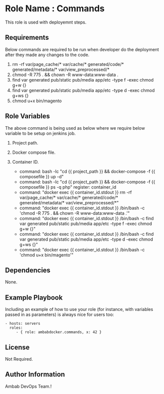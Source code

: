 Role Name : Commands
=========

This role is used with deployemnt steps.

Requirements
------------

Below commands are required to be run when developer do the deployment after they made any changes to the code. 

1. rm -rf var/page_cache/* var/cache/* generated/code/* generated/metadata/* var/view_preprocessed/*
2. chmod -R 775 . && chown -R www-data:www-data .
3. find var generated pub/static pub/media app/etc -type f -exec chmod g+w {}
4. find var generated pub/static pub/media app/etc -type d -exec chmod g+ws {}
5. chmod u+x bin/magento

Role Variables
--------------

The above command is being used as below where we require below variable to be setup on jenkins job.

1. Project path.
2. Docker compose file.
3. Container ID.

    - command: bash -lc "cd {{ project_path }} && docker-compose -f {{ composefile }} up -d"
    - command: bash -lc "cd {{ project_path }} && docker-compose -f {{ composefile }} ps -q php"
      register: container_id
    - command: "docker exec {{ container_id.stdout }} rm -rf var/page_cache/* var/cache/* generated/code/* generated/metadata/* var/view_preprocessed/*"
    - command: "docker exec {{ container_id.stdout }} /bin/bash -c 'chmod -R 775 . && chown -R www-data:www-data .'"
    - command: "docker exec {{ container_id.stdout }} /bin/bash -c find var generated pub/static pub/media app/etc -type f -exec chmod g+w {}"
    - command: "docker exec {{ container_id.stdout }} /bin/bash -c find var generated pub/static pub/media app/etc -type d -exec chmod g+ws {}"
    - command: "docker exec {{ container_id.stdout }} /bin/bash -c 'chmod u+x bin/magento'"


Dependencies
------------

None.

Example Playbook
----------------

Including an example of how to use your role (for instance, with variables passed in as parameters) is always nice for users too:

    - hosts: servers
      roles:
         - { role: ambabdocker.commands, x: 42 }

License
-------

Not Required.

Author Information
------------------

Ambab DevOps Team.!
